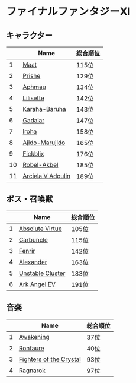 # ファイナルファンタジーXI

## キャラクター
||Name|総合順位|
|-|-|-|
|1|[Maat](https://www.google.co.jp/search?hl=jp&gl=JP&tbm=isch&q=Maat+%E3%83%95%E3%82%A1%E3%82%A4%E3%83%8A%E3%83%AB%E3%83%95%E3%82%A1%E3%83%B3%E3%82%BF%E3%82%B8%E3%83%BCXI)|115位|
|2|[Prishe](https://www.google.co.jp/search?hl=jp&gl=JP&tbm=isch&q=Prishe+%E3%83%95%E3%82%A1%E3%82%A4%E3%83%8A%E3%83%AB%E3%83%95%E3%82%A1%E3%83%B3%E3%82%BF%E3%82%B8%E3%83%BCXI)|129位|
|3|[Aphmau](https://www.google.co.jp/search?hl=jp&gl=JP&tbm=isch&q=Aphmau+%E3%83%95%E3%82%A1%E3%82%A4%E3%83%8A%E3%83%AB%E3%83%95%E3%82%A1%E3%83%B3%E3%82%BF%E3%82%B8%E3%83%BCXI)|134位|
|4|[Lilisette](https://www.google.co.jp/search?hl=jp&gl=JP&tbm=isch&q=Lilisette+%E3%83%95%E3%82%A1%E3%82%A4%E3%83%8A%E3%83%AB%E3%83%95%E3%82%A1%E3%83%B3%E3%82%BF%E3%82%B8%E3%83%BCXI)|142位|
|5|[Karaha-Baruha](https://www.google.co.jp/search?hl=jp&gl=JP&tbm=isch&q=Karaha-Baruha+%E3%83%95%E3%82%A1%E3%82%A4%E3%83%8A%E3%83%AB%E3%83%95%E3%82%A1%E3%83%B3%E3%82%BF%E3%82%B8%E3%83%BCXI)|143位|
|6|[Gadalar](https://www.google.co.jp/search?hl=jp&gl=JP&tbm=isch&q=Gadalar+%E3%83%95%E3%82%A1%E3%82%A4%E3%83%8A%E3%83%AB%E3%83%95%E3%82%A1%E3%83%B3%E3%82%BF%E3%82%B8%E3%83%BCXI)|147位|
|7|[Iroha](https://www.google.co.jp/search?hl=jp&gl=JP&tbm=isch&q=Iroha+%E3%83%95%E3%82%A1%E3%82%A4%E3%83%8A%E3%83%AB%E3%83%95%E3%82%A1%E3%83%B3%E3%82%BF%E3%82%B8%E3%83%BCXI)|158位|
|8|[Ajido-Marujido](https://www.google.co.jp/search?hl=jp&gl=JP&tbm=isch&q=Ajido-Marujido+%E3%83%95%E3%82%A1%E3%82%A4%E3%83%8A%E3%83%AB%E3%83%95%E3%82%A1%E3%83%B3%E3%82%BF%E3%82%B8%E3%83%BCXI)|165位|
|9|[Fickblix](https://www.google.co.jp/search?hl=jp&gl=JP&tbm=isch&q=Fickblix+%E3%83%95%E3%82%A1%E3%82%A4%E3%83%8A%E3%83%AB%E3%83%95%E3%82%A1%E3%83%B3%E3%82%BF%E3%82%B8%E3%83%BCXI)|176位|
|10|[Robel-Akbel](https://www.google.co.jp/search?hl=jp&gl=JP&tbm=isch&q=Robel-Akbel+%E3%83%95%E3%82%A1%E3%82%A4%E3%83%8A%E3%83%AB%E3%83%95%E3%82%A1%E3%83%B3%E3%82%BF%E3%82%B8%E3%83%BCXI)|185位|
|11|[Arciela V Adoulin](https://www.google.co.jp/search?hl=jp&gl=JP&tbm=isch&q=Arciela+V+Adoulin+%E3%83%95%E3%82%A1%E3%82%A4%E3%83%8A%E3%83%AB%E3%83%95%E3%82%A1%E3%83%B3%E3%82%BF%E3%82%B8%E3%83%BCXI)|189位|

## ボス・召喚獣
||Name|総合順位|
|-|-|-|
|1|[Absolute Virtue](https://www.google.co.jp/search?hl=jp&gl=JP&tbm=isch&q=Absolute+Virtue+%E3%83%95%E3%82%A1%E3%82%A4%E3%83%8A%E3%83%AB%E3%83%95%E3%82%A1%E3%83%B3%E3%82%BF%E3%82%B8%E3%83%BCXI)|105位|
|2|[Carbuncle](https://www.google.co.jp/search?hl=jp&gl=JP&tbm=isch&q=Carbuncle+%E3%83%95%E3%82%A1%E3%82%A4%E3%83%8A%E3%83%AB%E3%83%95%E3%82%A1%E3%83%B3%E3%82%BF%E3%82%B8%E3%83%BCXI)|115位|
|3|[Fenrir](https://www.google.co.jp/search?hl=jp&gl=JP&tbm=isch&q=Fenrir+%E3%83%95%E3%82%A1%E3%82%A4%E3%83%8A%E3%83%AB%E3%83%95%E3%82%A1%E3%83%B3%E3%82%BF%E3%82%B8%E3%83%BCXI)|142位|
|4|[Alexander](https://www.google.co.jp/search?hl=jp&gl=JP&tbm=isch&q=Alexander+%E3%83%95%E3%82%A1%E3%82%A4%E3%83%8A%E3%83%AB%E3%83%95%E3%82%A1%E3%83%B3%E3%82%BF%E3%82%B8%E3%83%BCXI)|163位|
|5|[Unstable Cluster](https://www.google.co.jp/search?hl=jp&gl=JP&tbm=isch&q=Unstable+Cluster+%E3%83%95%E3%82%A1%E3%82%A4%E3%83%8A%E3%83%AB%E3%83%95%E3%82%A1%E3%83%B3%E3%82%BF%E3%82%B8%E3%83%BCXI)|183位|
|6|[Ark Angel EV](https://www.google.co.jp/search?hl=jp&gl=JP&tbm=isch&q=Ark+Angel+EV+%E3%83%95%E3%82%A1%E3%82%A4%E3%83%8A%E3%83%AB%E3%83%95%E3%82%A1%E3%83%B3%E3%82%BF%E3%82%B8%E3%83%BCXI)|191位|

## 音楽
||Name|総合順位|
|-|-|-|
|1|[Awakening](https://www.youtube.com/results?search_query=Awakening+%E3%83%95%E3%82%A1%E3%82%A4%E3%83%8A%E3%83%AB%E3%83%95%E3%82%A1%E3%83%B3%E3%82%BF%E3%82%B8%E3%83%BCXI)|37位|
|2|[Ronfaure](https://www.youtube.com/results?search_query=Ronfaure+%E3%83%95%E3%82%A1%E3%82%A4%E3%83%8A%E3%83%AB%E3%83%95%E3%82%A1%E3%83%B3%E3%82%BF%E3%82%B8%E3%83%BCXI)|40位|
|3|[Fighters of the Crystal](https://www.youtube.com/results?search_query=Fighters+of+the+Crystal+%E3%83%95%E3%82%A1%E3%82%A4%E3%83%8A%E3%83%AB%E3%83%95%E3%82%A1%E3%83%B3%E3%82%BF%E3%82%B8%E3%83%BCXI)|93位|
|4|[Ragnarok](https://www.youtube.com/results?search_query=Ragnarok+%E3%83%95%E3%82%A1%E3%82%A4%E3%83%8A%E3%83%AB%E3%83%95%E3%82%A1%E3%83%B3%E3%82%BF%E3%82%B8%E3%83%BCXI)|97位|

